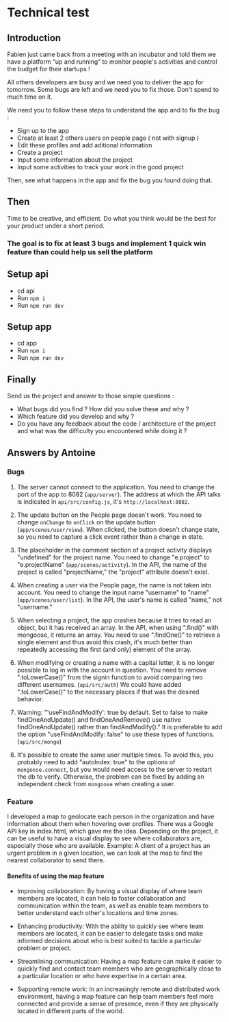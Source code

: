 # Technical test

## Introduction

Fabien just came back from a meeting with an incubator and told them we have a platform “up and running” to monitor people's activities and control the budget for their startups !

All others developers are busy and we need you to deliver the app for tomorrow.
Some bugs are left and we need you to fix those. Don't spend to much time on it.

We need you to follow these steps to understand the app and to fix the bug : 
 - Sign up to the app
 - Create at least 2 others users on people page ( not with signup ) 
 - Edit these profiles and add aditional information 
 - Create a project
 - Input some information about the project
 - Input some activities to track your work in the good project
  
Then, see what happens in the app and fix the bug you found doing that.

## Then
Time to be creative, and efficient. Do what you think would be the best for your product under a short period.

### The goal is to fix at least 3 bugs and implement 1 quick win feature than could help us sell the platform

## Setup api

- cd api
- Run `npm i`
- Run `npm run dev`

## Setup app

- cd app
- Run `npm i`
- Run `npm run dev`

## Finally

Send us the project and answer to those simple questions : 
- What bugs did you find ? How did you solve these and why ? 
- Which feature did you develop and why ? 
- Do you have any feedback about the code / architecture of the project and what was the difficulty you encountered while doing it ? 

## Answers by Antoine

### Bugs

1. The server cannot connect to the application. You need to change the port of the app to 8082 (`app/server`). The address at which the API talks is indicated in `api/src/config.js`, it's `http://localhost:8082`.

2. The update button on the People page doesn't work. You need to change `onChange` to `onClick` on the update button (`app/scenes/user/view`). When clicked, the button doesn't change state, so you need to capture a click event rather than a change in state.

3. The placeholder in the comment section of a project activity displays "undefined" for the project name. You need to change "e.project" to "e.projectName" (`app/scenes/activity`). In the API, the name of the project is called "projectName," the "project" attribute doesn't exist.

4. When creating a user via the People page, the name is not taken into account. You need to change the input name "username" to "name" (`app/scenes/user/list`). In the API, the user's name is called "name," not "username."

5. When selecting a project, the app crashes because it tries to read an object, but it has received an array. In the API, when using ".find()" with mongoose, it returns an array. You need to use ".findOne()" to retrieve a single element and thus avoid this crash, it's much better than repeatedly accessing the first (and only) element of the array.

6. When modifying or creating a name with a capital letter, it is no longer possible to log in with the account in question. You need to remove ".toLowerCase()" from the signin function to avoid comparing two different usernames. (`api/src/auth`) We could have added ".toLowerCase()" to the necessary places if that was the desired behavior.

7. Warning: "'useFindAndModify': true by default. Set to false to make findOneAndUpdate() and findOneAndRemove() use native findOneAndUpdate() rather than findAndModify()." It is preferable to add the option "useFindAndModify: false" to use these types of functions. (`api/src/mongo`)

8. It's possible to create the same user multiple times. To avoid this, you probably need to add "autoIndex: true" to the options of `mongoose.connect`, but you would need access to the server to restart the db to verify. Otherwise, the problem can be fixed by adding an independent check from `mongoose` when creating a user.

### Feature

I developed a map to geolocate each person in the organization and have information about them when hovering over profiles. There was a Google API key in index.html, which gave me the idea. Depending on the project, it can be useful to have a visual display to see where collaborators are, especially those who are available. Example: A client of a project has an urgent problem in a given location, we can look at the map to find the nearest collaborator to send there.

#### Benefits of using the map feature

- Improving collaboration: By having a visual display of where team members are located, it can help to foster collaboration and communication within the team, as well as enable team members to better understand each other's locations and time zones.

- Enhancing productivity: With the ability to quickly see where team members are located, it can be easier to delegate tasks and make informed decisions about who is best suited to tackle a particular problem or project.

- Streamlining communication: Having a map feature can make it easier to quickly find and contact team members who are geographically close to a particular location or who have expertise in a certain area.

- Supporting remote work: In an increasingly remote and distributed work environment, having a map feature can help team members feel more connected and provide a sense of presence, even if they are physically located in different parts of the world.
